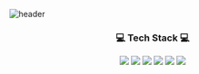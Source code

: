 <!--
**MHLEE12/MHLEE12** is a ✨ _special_ ✨ repository because its `README.md` (this file) appears on your GitHub profile.

Here are some ideas to get you started:

- 🔭 I’m currently working on ...
- 🌱 I’m currently learning ...
- 👯 I’m looking to collaborate on ...
- 🤔 I’m looking for help with ...
- 💬 Ask me about ...
- 📫 How to reach me: ...
- 😄 Pronouns: ...
- ⚡ Fun fact: ...
-->

![header](https://capsule-render.vercel.app/api?type=waving&color=auto&height=250&section=header&text=mihyang%20Lee&fontSize=80)

<h3 align="center">
    💻 Tech Stack 💻
</h3>
<p align="center">
      <img src="https://img.shields.io/badge/JAVA-007396?style=flat-square&logo=JAVA&logoColor=white"/>
      <img src="https://img.shields.io/badge/HTML5-E34F26?style=flat-square&logo=HTML5&logoColor=white"/>
      <img src="https://img.shields.io/badge/CSS3-1572B6?style=flat-square&logo=CSS3&logoColor=white"/>
      <img src="https://img.shields.io/badge/JavaScript-F7DF1E?style=flat-square&logo=JavaScript&logoColor=white"/>
      <img src="https://img.shields.io/badge/Spring-%236DB33F.svg?style=flat-square&logo=spring&logoColor=white"/>
      <img src="https://img.shields.io/badge/Springboot-6DB33F?style=flat-square&logo=SpringBoot&logoColor=white"/>
</p>


